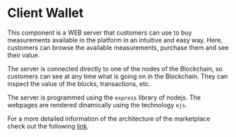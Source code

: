 # Client Wallet
This component is a WEB server that customers can use to buy measurements available in the platform in an intuitive and easy way. Here, customers can browse the available measurements, purchase them and see their value.

<p></p>
The server is connected directly to one of the nodes of the Blockchain, so customers can see at any time what is going on in the Blockchain. They can inspect the value of the blocks, transactions, etc.
<p></p>

The server is programmed using the `express` library of nodejs. The webpages are rendered dinamically using the technology `ejs`. 
<p></p>
For a more detailed information of the architecture of the marketplace check out the following <a href="https://github.com/igonzaleztak/marketplace">link</a>.